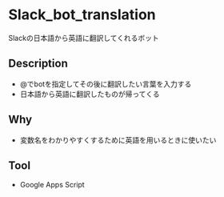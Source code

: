 # Slack_bot_translation
Slackの日本語から英語に翻訳してくれるボット

## Description
- @でbotを指定してその後に翻訳したい言葉を入力する
- 日本語から英語に翻訳したものが帰ってくる

## Why
- 変数名をわかりやすくするために英語を用いるときに使いたい

## Tool
- Google Apps Script
